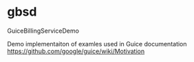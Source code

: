 gbsd
====

GuiceBillingServiceDemo

Demo implementaiton of examles used in Guice documentation https://github.com/google/guice/wiki/Motivation
